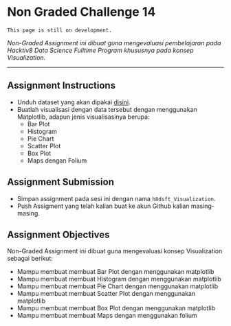# Non Graded Challenge 14

```{attention}
This page is still on development.
```

_Non-Graded Assignment ini dibuat guna mengevaluasi pembelajaran pada Hacktiv8 Data Science Fulltime Program khususnya pada konsep Visualization._

---

## Assignment Instructions

- Unduh dataset yang akan dipakai [disini](https://www.kaggle.com/karangadiya/fifa19).
- Buatlah visualisasi dengan data tersebut dengan menggunakan Matplotlib, adapun jenis visualisasinya berupa:
  - Bar Plot
  - Histogram
  - Pie Chart
  - Scatter Plot
  - Box Plot
  - Maps dengan Folium

## Assignment Submission

- Simpan assignment pada sesi ini dengan nama `h8dsft_Visualization`.
- Push Assigment yang telah kalian buat ke akun Github kalian masing-masing.

## Assignment Objectives

Non-Graded Assignment ini dibuat guna mengevaluasi konsep Visualization sebagai berikut:

- Mampu membuat membuat Bar Plot dengan menggunakan matplotlib
- Mampu membuat membuat Histogram dengan menggunakan matplotlib
- Mampu membuat membuat Pie Chart dengan menggunakan matplotlib
- Mampu membuat membuat Scatter Plot dengan menggunakan matplotlib
- Mampu membuat membuat Box Plot dengan menggunakan matplotlib
- Mampu membuat membuat Maps dengan menggunakan folium
